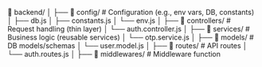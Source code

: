 📁 backend/
│
├── 📁 config/             # Configuration (e.g., env vars, DB, constants)
│   ├── db.js
│   ├── constants.js
│   └── env.js
│
├── 📁 controllers/        # Request handling (thin layer)
│   └── auth.controller.js
│
├── 📁 services/           # Business logic (reusable services)
│   └── otp.service.js
│
├── 📁 models/             # DB models/schemas
│   └── user.model.js
│
├── 📁 routes/             # API routes
│   └── auth.routes.js
│
├── 📁 middlewares/        # Middleware function